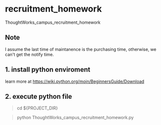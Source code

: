 # recruitment_homework
ThoughtWorks_campus_recruitment_homework

## Note

I assume the last time of maintanence is the purchasing time, otherwise, we can't get the notify time.

## 1. install python enviroment

learn more at  https://wiki.python.org/moin/BeginnersGuide/Download

## 2. execute python file

> cd ${PROJECT_DIR}

> python ThoughtWorks_campus_recruitment_homework.py
